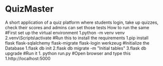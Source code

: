 # QuizMaster
A short application of a quiz platform where students login, take up quizzes, check their scores and admins can set those tests
How to run the same
#First set up the virtual environment
	1.python -m venv venv
	2.venv\Scripts\activate 
#Run this to install the requirements
	1.pip install flask flask-sqlalchemy flask-migrate flask-login werkzeug
#Initialize the Database
	1.flask db init
	2.flask db migrate -m "Initial tables"
	3.flask db upgrade
#Run it
	1. python run.py
#Open browser and type this 
	1.http://localhost:5000

